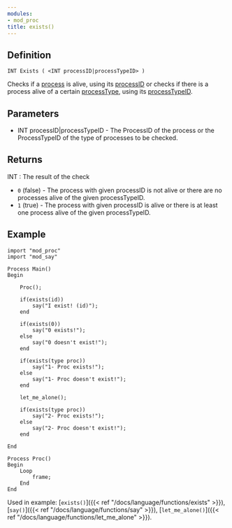 ```yaml
---
modules:
- mod_proc
title: exists()
---
```


## Definition

    INT Exists ( <INT processID|processTypeID> )

Checks if a [process](#) is alive, using its [processID](#) or checks if there is a process alive of a certain [processType](#), using its [processTypeID](#).

## Parameters

- INT processID|processTypeID - The ProcessID of the process or the ProcessTypeID of the type of processes to be checked.

## Returns

INT : The result of the check

- `0` (false) - The process with given processID is not alive or there are no processes alive of the given processTypeID.
- `1` (true)  - The process with given processID is alive or there is at least one process alive of the given processTypeID.

## Example

```
import "mod_proc"
import "mod_say"

Process Main()
Begin

    Proc();

    if(exists(id))
        say("I exist! (id)");
    end

    if(exists(0))
        say("0 exists!");
    else
        say("0 doesn't exist!");
    end

    if(exists(type proc))
        say("1- Proc exists!");
    else
        say("1- Proc doesn't exist!");
    end

    let_me_alone();

    if(exists(type proc))
        say("2- Proc exists!");
    else
        say("2- Proc doesn't exist!");
    end

End

Process Proc()
Begin
    Loop
        frame;
    End
End
```

Used in example: [`exists()`]({{< ref "/docs/language/functions/exists" >}}), [`say()`]({{< ref "/docs/language/functions/say" >}}), [`let_me_alone()`]({{< ref "/docs/language/functions/let_me_alone" >}}).
